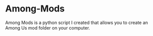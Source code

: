# Among-Mods
Among Mods is a python script I created that allows you to create an Among Us mod folder on your computer.
